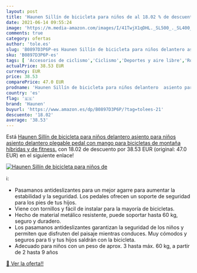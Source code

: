 ```yaml
---
layout: post
title: 'Haunen Sillín de bicicleta para niños de al 18.02 % de descuento'
date: 2021-06-14 09:55:24
image: 'https://m.media-amazon.com/images/I/41TwjX1qDHL._SL500_._SL400_.jpg'
comments: true
category: ofertas
author: 'tole.es'
slug: 'B0897D3P6P-es Haunen Sillín de bicicleta para niños delantero asiento...'
sku: 'B0897D3P6P-es'
tags: [ 'Accesorios de ciclismo','Ciclismo','Deportes y aire libre','Ropa y equipo para deportes','Sillas de bicicletas para niños','bicicleta','haunen', ]
actualPrice: 38.53 EUR
currency: EUR
price: 38.53
comparePrice: 47.0 EUR
prodname: 'Haunen Sillín de bicicleta para niños delantero  asiento para niños  asiento delantero plegable  pedal con mango para bicicletas de montaña  híbridas y de fitness.'
country: 'es'
flag: '🇪🇸'
brand: 'Haunen'
buyurl: 'https://www.amazon.es/dp/B0897D3P6P/?tag=tolees-21'
descuento: '18.02'
average: '38.53'
---
```


Está [Haunen Sillín de bicicleta para niños delantero  asiento para niños  asiento delantero plegable  pedal con mango para bicicletas de montaña  híbridas y de fitness.](https://www.amazon.es/dp/B0897D3P6P/?tag=tolees-21) con 18.02 de descuento por 38.53 EUR (original: 47.0 EUR) en el siguiente enlace!

[![Haunen Sillín de bicicleta para niños de](https://m.media-amazon.com/images/I/41TwjX1qDHL._SL500_._SL400_.jpg)](https://www.amazon.es/dp/B0897D3P6P/?tag=tolees-21)

ℹ️:

- Pasamanos antideslizantes para un mejor agarre para aumentar la estabilidad y la seguridad. Los pedales ofrecen un soporte de seguridad para los pies de tus hijos.
- Viene con tornillos y fácil de instalar para la mayoría de bicicletas.
- Hecho de material metálico resistente, puede soportar hasta 60 kg, seguro y duradero.
- Los pasamanos antideslizantes garantizan la seguridad de los niños y permiten que disfruten del paisaje mientras conduces. Muy cómodos y seguros para ti y tus hijos saldrán con la bicicleta.
- Adecuado para niños con un peso de aprox. 3 hasta máx. 60 kg, a partir de 2 hasta 9 años

[🛒 Ver la oferta!!](https://www.amazon.es/dp/B0897D3P6P/?tag=tolees-21)
